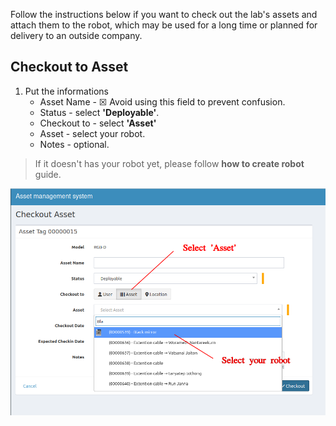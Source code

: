 Follow the instructions below if you want to check out the lab's assets and attach them to the robot, which may be used for a long time or planned for delivery to an outside company.

## Checkout to Asset
1. Put the informations
    - Asset Name - &#x2612; Avoid using this field to prevent confusion.
    - Status - select **'Deployable'**.
    - Checkout to - select **'Asset'**
    - Asset - select your robot.
    - Notes - optional.
> If it doesn't has your robot yet, please follow **how to create robot** guide.

![](img/robotuse_1.png)